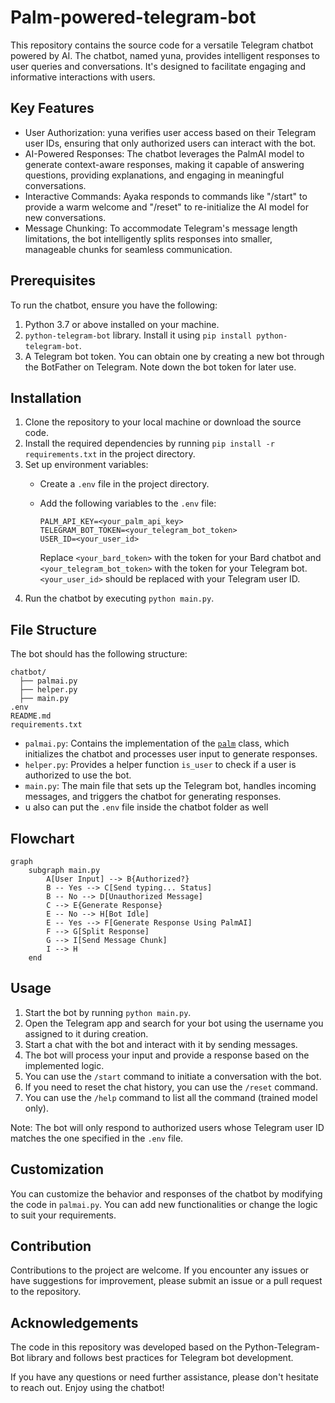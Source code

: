 # Palm-powered-telegram-bot

This repository contains the source code for a versatile Telegram chatbot powered by AI. The chatbot, named yuna, provides intelligent responses to user queries and conversations. It's designed to facilitate engaging and informative interactions with users.

## Key Features

- User Authorization: yuna verifies user access based on their Telegram user IDs, ensuring that only authorized users can interact with the bot.
- AI-Powered Responses: The chatbot leverages the PalmAI model to generate context-aware responses, making it capable of answering questions, providing explanations, and engaging in meaningful conversations.
- Interactive Commands: Ayaka responds to commands like "/start" to provide a warm welcome and "/reset" to re-initialize the AI model for new conversations.
- Message Chunking: To accommodate Telegram's message length limitations, the bot intelligently splits responses into smaller, manageable chunks for seamless communication.

## Prerequisites

To run the chatbot, ensure you have the following:

1. Python 3.7 or above installed on your machine.
2. `python-telegram-bot` library. Install it using `pip install python-telegram-bot`.
3. A Telegram bot token. You can obtain one by creating a new bot through the BotFather on Telegram. Note down the bot token for later use.

## Installation

1. Clone the repository to your local machine or download the source code.
2. Install the required dependencies by running `pip install -r requirements.txt` in the project directory.
3. Set up environment variables:
   - Create a `.env` file in the project directory.
   - Add the following variables to the `.env` file:
    
     ```
     PALM_API_KEY=<your_palm_api_key>
     TELEGRAM_BOT_TOKEN=<your_telegram_bot_token>
     USER_ID=<your_user_id>
     ```
     
     Replace `<your_bard_token>` with the token for your Bard chatbot and `<your_telegram_bot_token>` with the token for your Telegram bot. `<your_user_id>` should be replaced with your Telegram user ID.
4. Run the chatbot by executing `python main.py`.

## File Structure

The bot should has the following structure:

```
chatbot/
  ├── palmai.py
  ├── helper.py
  ├── main.py
.env
README.md
requirements.txt
```

- `palmai.py`: Contains the implementation of the [`palm`](https://makersuite.google.com/app/apikey) class, which initializes the chatbot and processes user input to generate responses.
- `helper.py`: Provides a helper function `is_user` to check if a user is authorized to use the bot.
- `main.py`: The main file that sets up the Telegram bot, handles incoming messages, and triggers the chatbot for generating responses.
- u also can put the `.env` file inside the chatbot folder as well

## Flowchart

```mermaid
graph
    subgraph main.py
        A[User Input] --> B{Authorized?}
        B -- Yes --> C[Send typing... Status]
        B -- No --> D[Unauthorized Message]
        C --> E{Generate Response}
        E -- No --> H[Bot Idle]
        E -- Yes --> F[Generate Response Using PalmAI]
        F --> G[Split Response]
        G --> I[Send Message Chunk]
        I --> H
    end
```

## Usage

1. Start the bot by running `python main.py`.
2. Open the Telegram app and search for your bot using the username you assigned to it during creation.
3. Start a chat with the bot and interact with it by sending messages.
4. The bot will process your input and provide a response based on the implemented logic.
5. You can use the `/start` command to initiate a conversation with the bot.
6. If you need to reset the chat history, you can use the `/reset` command.
7. You can use the `/help` command to list all the command (trained model only).

Note: The bot will only respond to authorized users whose Telegram user ID matches the one specified in the `.env` file.

## Customization

You can customize the behavior and responses of the chatbot by modifying the code in `palmai.py`. You can add new functionalities or change the logic to suit your requirements.

## Contribution

Contributions to the project are welcome. If you encounter any issues or have suggestions for improvement, please submit an issue or a pull request to the repository.

## Acknowledgements

The code in this repository was developed based on the Python-Telegram-Bot library and follows best practices for Telegram bot development.

If you have any questions or need further assistance, please don't hesitate to reach out. Enjoy using the chatbot!
